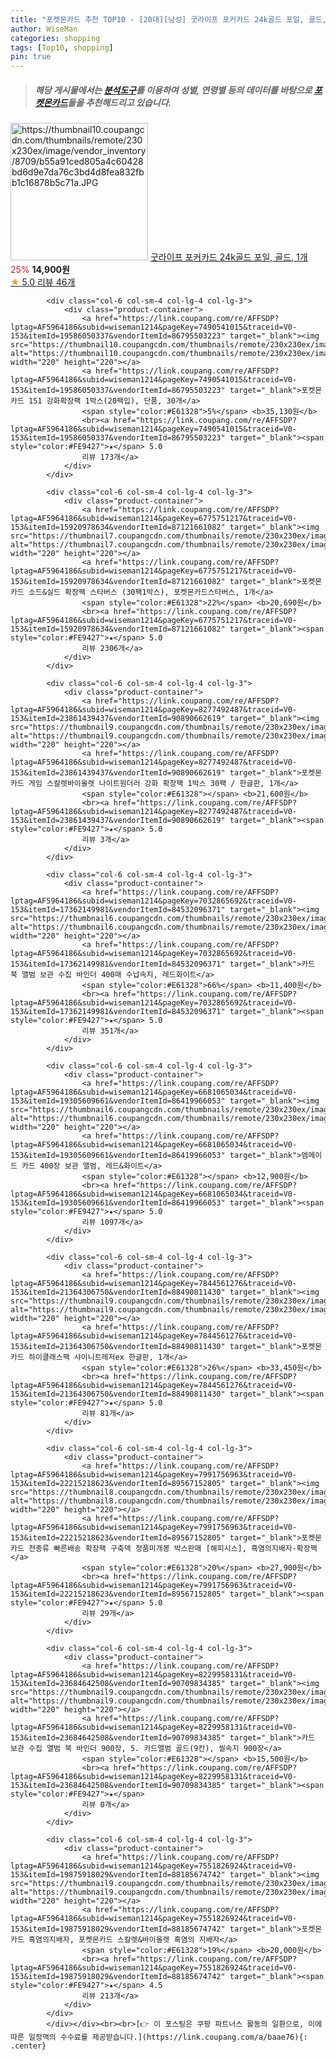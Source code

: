 ```yaml
---
title: "포켓몬카드 추천 TOP10 - [20대][남성] 굿라이프 포커카드 24k골드 포일, 골드, 1개"
author: WiseMan
categories: shopping
tags: [Top10, shopping]
pin: true
---
```


> ##### 해당 게시물에서는 [**분석도구**](https://itemscout.io/)를 이용하여 **성별**, **연령별** 등의 데이터를 바탕으로 [**포켓몬카드**](https://link.coupang.com/a/baae76)들을 추천해드리고 있습니다.
<div class="container"><div class="row">
            <div class="col-6 col-sm-4 col-lg-4 col-lg-3">
                <div class="product-container">
                    <a href="https://link.coupang.com/re/AFFSDP?lptag=AF5964186&subid=wiseman1214&pageKey=7612297164&traceid=V0-153&itemId=20163872499&vendorItemId=88837945107" target="_blank"><img src="https://thumbnail10.coupangcdn.com/thumbnails/remote/230x230ex/image/vendor_inventory/8709/b55a91ced805a4c60428bd6d9e7da76c3bd4d8fea832fbb1c16878b5c71a.JPG" alt="https://thumbnail10.coupangcdn.com/thumbnails/remote/230x230ex/image/vendor_inventory/8709/b55a91ced805a4c60428bd6d9e7da76c3bd4d8fea832fbb1c16878b5c71a.JPG" width="220" height="220"></a>
                    <a href="https://link.coupang.com/re/AFFSDP?lptag=AF5964186&subid=wiseman1214&pageKey=7612297164&traceid=V0-153&itemId=20163872499&vendorItemId=88837945107" target="_blank">굿라이프 포커카드 24k골드 포일, 골드, 1개</a>
                    <span style="color:#E61328">25%</span> <b>14,900원</b>
                    <br><a href="https://link.coupang.com/re/AFFSDP?lptag=AF5964186&subid=wiseman1214&pageKey=7612297164&traceid=V0-153&itemId=20163872499&vendorItemId=88837945107" target="_blank"><span style="color:#FE9427">★</span> 5.0
                    리뷰 46개</a>
                </div>
            </div>
            
            <div class="col-6 col-sm-4 col-lg-4 col-lg-3">
                <div class="product-container">
                    <a href="https://link.coupang.com/re/AFFSDP?lptag=AF5964186&subid=wiseman1214&pageKey=7490541015&traceid=V0-153&itemId=19586050337&vendorItemId=86795503223" target="_blank"><img src="https://thumbnail10.coupangcdn.com/thumbnails/remote/230x230ex/image/vendor_inventory/9929/52782e4cf28ea422c2cfd7c1ae7f4da442c77925e0beaeb0180f789858e0.jpg" alt="https://thumbnail10.coupangcdn.com/thumbnails/remote/230x230ex/image/vendor_inventory/9929/52782e4cf28ea422c2cfd7c1ae7f4da442c77925e0beaeb0180f789858e0.jpg" width="220" height="220"></a>
                    <a href="https://link.coupang.com/re/AFFSDP?lptag=AF5964186&subid=wiseman1214&pageKey=7490541015&traceid=V0-153&itemId=19586050337&vendorItemId=86795503223" target="_blank">포켓몬카드 151 강화확장팩 1박스(20팩입), 단품, 30개</a>
                    <span style="color:#E61328">5%</span> <b>35,130원</b>
                    <br><a href="https://link.coupang.com/re/AFFSDP?lptag=AF5964186&subid=wiseman1214&pageKey=7490541015&traceid=V0-153&itemId=19586050337&vendorItemId=86795503223" target="_blank"><span style="color:#FE9427">★</span> 5.0
                    리뷰 173개</a>
                </div>
            </div>
            
            <div class="col-6 col-sm-4 col-lg-4 col-lg-3">
                <div class="product-container">
                    <a href="https://link.coupang.com/re/AFFSDP?lptag=AF5964186&subid=wiseman1214&pageKey=6775751217&traceid=V0-153&itemId=15920978634&vendorItemId=87121661082" target="_blank"><img src="https://thumbnail7.coupangcdn.com/thumbnails/remote/230x230ex/image/vendor_inventory/48b4/ef56d1d6f3c522e5273347210936d64da262c3912768d608c8213a260dcb.jpg" alt="https://thumbnail7.coupangcdn.com/thumbnails/remote/230x230ex/image/vendor_inventory/48b4/ef56d1d6f3c522e5273347210936d64da262c3912768d608c8213a260dcb.jpg" width="220" height="220"></a>
                    <a href="https://link.coupang.com/re/AFFSDP?lptag=AF5964186&subid=wiseman1214&pageKey=6775751217&traceid=V0-153&itemId=15920978634&vendorItemId=87121661082" target="_blank">포켓몬카드 소드&실드 확장팩 스타버스 (30팩1박스), 포켓몬카드스타버스, 1개</a>
                    <span style="color:#E61328">22%</span> <b>20,690원</b>
                    <br><a href="https://link.coupang.com/re/AFFSDP?lptag=AF5964186&subid=wiseman1214&pageKey=6775751217&traceid=V0-153&itemId=15920978634&vendorItemId=87121661082" target="_blank"><span style="color:#FE9427">★</span> 5.0
                    리뷰 2306개</a>
                </div>
            </div>
            
            <div class="col-6 col-sm-4 col-lg-4 col-lg-3">
                <div class="product-container">
                    <a href="https://link.coupang.com/re/AFFSDP?lptag=AF5964186&subid=wiseman1214&pageKey=8277492487&traceid=V0-153&itemId=23861439437&vendorItemId=90890662619" target="_blank"><img src="https://thumbnail9.coupangcdn.com/thumbnails/remote/230x230ex/image/vendor_inventory/d5c5/20812cdf28d613d646f48fdebcd1770683021d4c4eafc8020ffdc8d655db.JPG" alt="https://thumbnail9.coupangcdn.com/thumbnails/remote/230x230ex/image/vendor_inventory/d5c5/20812cdf28d613d646f48fdebcd1770683021d4c4eafc8020ffdc8d655db.JPG" width="220" height="220"></a>
                    <a href="https://link.coupang.com/re/AFFSDP?lptag=AF5964186&subid=wiseman1214&pageKey=8277492487&traceid=V0-153&itemId=23861439437&vendorItemId=90890662619" target="_blank">포켓몬 카드 게임 스칼렛바이올렛 나이트원더러 강화 확장팩 1박스 30팩 / 한글판, 1개</a>
                    <span style="color:#E61328"></span> <b>21,600원</b>
                    <br><a href="https://link.coupang.com/re/AFFSDP?lptag=AF5964186&subid=wiseman1214&pageKey=8277492487&traceid=V0-153&itemId=23861439437&vendorItemId=90890662619" target="_blank"><span style="color:#FE9427">★</span> 5.0
                    리뷰 3개</a>
                </div>
            </div>
            
            <div class="col-6 col-sm-4 col-lg-4 col-lg-3">
                <div class="product-container">
                    <a href="https://link.coupang.com/re/AFFSDP?lptag=AF5964186&subid=wiseman1214&pageKey=7032865692&traceid=V0-153&itemId=17362149981&vendorItemId=84532096371" target="_blank"><img src="https://thumbnail6.coupangcdn.com/thumbnails/remote/230x230ex/image/vendor_inventory/8e1e/c639a8ba628b6a4d5fabec7dce7e8115da6c58df982ffdaade888665330d.JPG" alt="https://thumbnail6.coupangcdn.com/thumbnails/remote/230x230ex/image/vendor_inventory/8e1e/c639a8ba628b6a4d5fabec7dce7e8115da6c58df982ffdaade888665330d.JPG" width="220" height="220"></a>
                    <a href="https://link.coupang.com/re/AFFSDP?lptag=AF5964186&subid=wiseman1214&pageKey=7032865692&traceid=V0-153&itemId=17362149981&vendorItemId=84532096371" target="_blank">카드 북 앨범 보관 수집 바인더 400매 수납속지, 레드화이트</a>
                    <span style="color:#E61328">66%</span> <b>11,400원</b>
                    <br><a href="https://link.coupang.com/re/AFFSDP?lptag=AF5964186&subid=wiseman1214&pageKey=7032865692&traceid=V0-153&itemId=17362149981&vendorItemId=84532096371" target="_blank"><span style="color:#FE9427">★</span> 5.0
                    리뷰 351개</a>
                </div>
            </div>
            
            <div class="col-6 col-sm-4 col-lg-4 col-lg-3">
                <div class="product-container">
                    <a href="https://link.coupang.com/re/AFFSDP?lptag=AF5964186&subid=wiseman1214&pageKey=6681065034&traceid=V0-153&itemId=19305609661&vendorItemId=86419966053" target="_blank"><img src="https://thumbnail6.coupangcdn.com/thumbnails/remote/230x230ex/image/vendor_inventory/a530/f5c6938d7c49ef30de5f30f88ca8ed46bc2730ff85ed2fed238440770a9b.jpg" alt="https://thumbnail6.coupangcdn.com/thumbnails/remote/230x230ex/image/vendor_inventory/a530/f5c6938d7c49ef30de5f30f88ca8ed46bc2730ff85ed2fed238440770a9b.jpg" width="220" height="220"></a>
                    <a href="https://link.coupang.com/re/AFFSDP?lptag=AF5964186&subid=wiseman1214&pageKey=6681065034&traceid=V0-153&itemId=19305609661&vendorItemId=86419966053" target="_blank">엠메이드 카드 400장 보관 앨범, 레드&화이트</a>
                    <span style="color:#E61328"></span> <b>12,900원</b>
                    <br><a href="https://link.coupang.com/re/AFFSDP?lptag=AF5964186&subid=wiseman1214&pageKey=6681065034&traceid=V0-153&itemId=19305609661&vendorItemId=86419966053" target="_blank"><span style="color:#FE9427">★</span> 5.0
                    리뷰 1097개</a>
                </div>
            </div>
            
            <div class="col-6 col-sm-4 col-lg-4 col-lg-3">
                <div class="product-container">
                    <a href="https://link.coupang.com/re/AFFSDP?lptag=AF5964186&subid=wiseman1214&pageKey=7844561276&traceid=V0-153&itemId=21364306750&vendorItemId=88490811430" target="_blank"><img src="https://thumbnail9.coupangcdn.com/thumbnails/remote/230x230ex/image/vendor_inventory/862a/4423d19406c7d8fbe7fe39e0c8a99742bc4e985adc03508e3f9ebf5439fb.jpg" alt="https://thumbnail9.coupangcdn.com/thumbnails/remote/230x230ex/image/vendor_inventory/862a/4423d19406c7d8fbe7fe39e0c8a99742bc4e985adc03508e3f9ebf5439fb.jpg" width="220" height="220"></a>
                    <a href="https://link.coupang.com/re/AFFSDP?lptag=AF5964186&subid=wiseman1214&pageKey=7844561276&traceid=V0-153&itemId=21364306750&vendorItemId=88490811430" target="_blank">포켓몬카드 하이클래스팩 샤이니트레저ex 한글판, 1개</a>
                    <span style="color:#E61328">26%</span> <b>33,450원</b>
                    <br><a href="https://link.coupang.com/re/AFFSDP?lptag=AF5964186&subid=wiseman1214&pageKey=7844561276&traceid=V0-153&itemId=21364306750&vendorItemId=88490811430" target="_blank"><span style="color:#FE9427">★</span> 5.0
                    리뷰 81개</a>
                </div>
            </div>
            
            <div class="col-6 col-sm-4 col-lg-4 col-lg-3">
                <div class="product-container">
                    <a href="https://link.coupang.com/re/AFFSDP?lptag=AF5964186&subid=wiseman1214&pageKey=7991756963&traceid=V0-153&itemId=22215218623&vendorItemId=89567152805" target="_blank"><img src="https://thumbnail8.coupangcdn.com/thumbnails/remote/230x230ex/image/vendor_inventory/2a2a/9aab4aace18bb46f80a809c410fa404412dad1807624637bd299e22f02a6.png" alt="https://thumbnail8.coupangcdn.com/thumbnails/remote/230x230ex/image/vendor_inventory/2a2a/9aab4aace18bb46f80a809c410fa404412dad1807624637bd299e22f02a6.png" width="220" height="220"></a>
                    <a href="https://link.coupang.com/re/AFFSDP?lptag=AF5964186&subid=wiseman1214&pageKey=7991756963&traceid=V0-153&itemId=22215218623&vendorItemId=89567152805" target="_blank">포켓몬카드 전종류 빠른배송 확장팩 구축덱 정품미개봉 박스판매 [해피시스], 흑염의지배자-확장팩</a>
                    <span style="color:#E61328">20%</span> <b>27,900원</b>
                    <br><a href="https://link.coupang.com/re/AFFSDP?lptag=AF5964186&subid=wiseman1214&pageKey=7991756963&traceid=V0-153&itemId=22215218623&vendorItemId=89567152805" target="_blank"><span style="color:#FE9427">★</span> 5.0
                    리뷰 29개</a>
                </div>
            </div>
            
            <div class="col-6 col-sm-4 col-lg-4 col-lg-3">
                <div class="product-container">
                    <a href="https://link.coupang.com/re/AFFSDP?lptag=AF5964186&subid=wiseman1214&pageKey=8229958131&traceid=V0-153&itemId=23684642508&vendorItemId=90709834385" target="_blank"><img src="https://thumbnail9.coupangcdn.com/thumbnails/remote/230x230ex/image/vendor_inventory/d34e/72bd524045a7e55c5c24a3ff8fb2549f89ad401e8b53b3208f7da5fb26d8.png" alt="https://thumbnail9.coupangcdn.com/thumbnails/remote/230x230ex/image/vendor_inventory/d34e/72bd524045a7e55c5c24a3ff8fb2549f89ad401e8b53b3208f7da5fb26d8.png" width="220" height="220"></a>
                    <a href="https://link.coupang.com/re/AFFSDP?lptag=AF5964186&subid=wiseman1214&pageKey=8229958131&traceid=V0-153&itemId=23684642508&vendorItemId=90709834385" target="_blank">카드 보관 수집 앨범 북 바인더 900장, 5. 카드앨범 골드(9칸), 씰속지 900장</a>
                    <span style="color:#E61328"></span> <b>15,500원</b>
                    <br><a href="https://link.coupang.com/re/AFFSDP?lptag=AF5964186&subid=wiseman1214&pageKey=8229958131&traceid=V0-153&itemId=23684642508&vendorItemId=90709834385" target="_blank"><span style="color:#FE9427">★</span> 
                    리뷰 0개</a>
                </div>
            </div>
            
            <div class="col-6 col-sm-4 col-lg-4 col-lg-3">
                <div class="product-container">
                    <a href="https://link.coupang.com/re/AFFSDP?lptag=AF5964186&subid=wiseman1214&pageKey=7551826924&traceid=V0-153&itemId=19875918029&vendorItemId=88185674742" target="_blank"><img src="https://thumbnail9.coupangcdn.com/thumbnails/remote/230x230ex/image/vendor_inventory/c9ce/b0dbf6d63ed924621ae195fcdddae59724437b43c406be56e18b26b6a3f2.jpg" alt="https://thumbnail9.coupangcdn.com/thumbnails/remote/230x230ex/image/vendor_inventory/c9ce/b0dbf6d63ed924621ae195fcdddae59724437b43c406be56e18b26b6a3f2.jpg" width="220" height="220"></a>
                    <a href="https://link.coupang.com/re/AFFSDP?lptag=AF5964186&subid=wiseman1214&pageKey=7551826924&traceid=V0-153&itemId=19875918029&vendorItemId=88185674742" target="_blank">포켓몬카드 흑염의지배자, 포켓몬카드 스칼렛&바이올렛 흑염의 지배자</a>
                    <span style="color:#E61328">19%</span> <b>20,000원</b>
                    <br><a href="https://link.coupang.com/re/AFFSDP?lptag=AF5964186&subid=wiseman1214&pageKey=7551826924&traceid=V0-153&itemId=19875918029&vendorItemId=88185674742" target="_blank"><span style="color:#FE9427">★</span> 4.5
                    리뷰 213개</a>
                </div>
            </div>
            </div></div><br><br>[👉 이 포스팅은 쿠팡 파트너스 활동의 일환으로, 이에 따른 일정액의 수수료를 제공받습니다.](https://link.coupang.com/a/baae76){: .center}